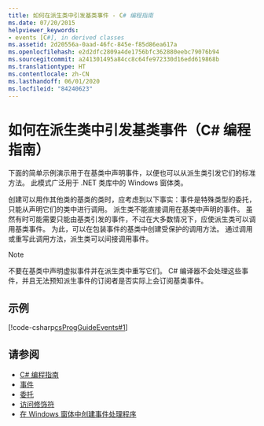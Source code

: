 ```yaml
---
title: 如何在派生类中引发基类事件 - C# 编程指南
ms.date: 07/20/2015
helpviewer_keywords:
- events [C#], in derived classes
ms.assetid: 2d20556a-0aad-46fc-845e-f85d86ea617a
ms.openlocfilehash: e2d2dfc2809a4de1756bfc362880eebc79076b94
ms.sourcegitcommit: a241301495a84cc8c64fe972330d16edd619868b
ms.translationtype: HT
ms.contentlocale: zh-CN
ms.lasthandoff: 06/01/2020
ms.locfileid: "84240623"
---
```

# <a name="how-to-raise-base-class-events-in-derived-classes-c-programming-guide"></a>如何在派生类中引发基类事件（C# 编程指南）
下面的简单示例演示用于在基类中声明事件，以便也可以从派生类引发它们的标准方法。 此模式广泛用于 .NET 类库中的 Windows 窗体类。  
  
 创建可以用作其他类的基类的类时，应考虑到以下事实：事件是特殊类型的委托，只能从声明它们的类中进行调用。 派生类不能直接调用在基类中声明的事件。 虽然有时可能需要只能由基类引发的事件，不过在大多数情况下，应使派生类可以调用基类事件。 为此，可以在包装事件的基类中创建受保护的调用方法。 通过调用或重写此调用方法，派生类可以间接调用事件。  
  
> [!NOTE]
> 不要在基类中声明虚拟事件并在派生类中重写它们。 C# 编译器不会处理这些事件，并且无法预知派生事件的订阅者是否实际上会订阅基类事件。  
  
## <a name="example"></a>示例  
 [!code-csharp[csProgGuideEvents#1](~/samples/snippets/csharp/VS_Snippets_VBCSharp/csProgGuideEvents/CS/Events.cs#1)]  
  
## <a name="see-also"></a>请参阅

- [C# 编程指南](../index.md)
- [事件](./index.md)
- [委托](../delegates/index.md)
- [访问修饰符](../classes-and-structs/access-modifiers.md)
- [在 Windows 窗体中创建事件处理程序](../../../framework/winforms/creating-event-handlers-in-windows-forms.md)
